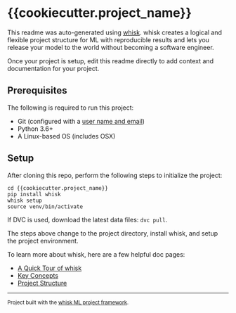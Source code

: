 # {{cookiecutter.project_name}}

This readme was auto-generated using [whisk](https://github.com/whisk-ml/whisk). whisk creates a logical and flexible project structure for ML with reproducible results and lets you release your model to the world without becoming a software engineer.

Once your project is setup, edit this readme directly to add context and documentation for your project.

## Prerequisites

The following is required to run this project:

* Git (configured with a [user name and email](https://git-scm.com/book/en/v2/Getting-Started-First-Time-Git-Setup))
* Python 3.6+
* A Linux-based OS (includes OSX)

## Setup

After cloning this repo, perform the following steps to initialize the project:

    cd {{cookiecutter.project_name}}
    pip install whisk
    whisk setup
    source venv/bin/activate

If DVC is used, download the latest data files: `dvc pull`.

The steps above change to the project directory, install whisk, and setup the project environment.

To learn more about whisk, here are a few helpful doc pages:
* [A Quick Tour of whisk](https://docs.whisk-ml.org.io/en/latest/tour_of_whisk.html)
* [Key Concepts](https://docs.whisk-ml.org.io/en/latest/key_concepts.html)
* [Project Structure](https://docs.whisk-ml.org.io/en/latest/project_structure.html)

--------

<p><small>Project built with the <a target="_blank" href="https://github.com/whisk-ml/whisk">whisk ML project framework</a>.
